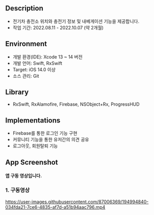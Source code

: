 
## Description
* 전기차 충전소 위치와 충전기 정보 및 내베게이션 기능을 제공합니다.
* 작업 기간: 2022.08.11 - 2022.10.07 (약 2개월)

## Environment
* 개발 환경(IDE): Xcode 13 ~ 14 버전
* 개발 언어: Swift, RxSwift
* Target: iOS 14.0 이상
* 소스 관리: Git

## Library
* RxSwift, RxAlamofire, Firebase, NSObject+Rx, ProgressHUD

## Implementations
* Firebase를 통한 로그인 기능 구현
* 커뮤니티 기능을 통한 유저간의 의견 공유
* 로그아웃, 회원탈퇴 기능

## App Screenshot
#### 앱 구동 영상입니다.
### 1. 구동영상

https://user-images.githubusercontent.com/87006369/194994840-034fda21-7ce6-4835-af7d-a51b94aac796.mp4


